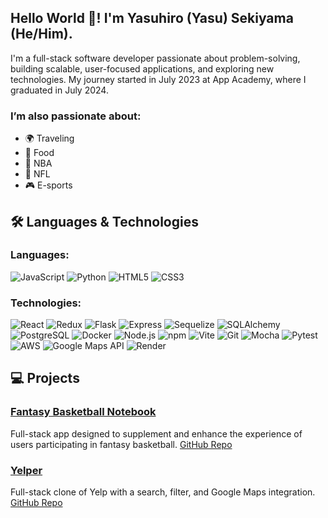 ## Hello World 👋! I'm Yasuhiro (Yasu) Sekiyama (He/Him).

I'm a full-stack software developer passionate about problem-solving, building scalable, user-focused applications, and exploring new technologies. My journey started in July 2023 at App Academy, where I graduated in July 2024.

### I’m also passionate about:

-   🌍 Traveling
-   🍲 Food
-   🏀 NBA
-   🏈 NFL
-   🎮 E-sports

## 🛠 Languages & Technologies

### Languages:

![JavaScript](https://img.shields.io/badge/-JavaScript-000?style=flat&logo=javascript)
![Python](https://img.shields.io/badge/-Python-000?style=flat&logo=python)
![HTML5](https://img.shields.io/badge/-HTML5-000?style=flat&logo=html5)
![CSS3](https://img.shields.io/badge/-CSS3-000?style=flat&logo=css3)

### Technologies:

![React](https://img.shields.io/badge/-React-000?style=flat&logo=react)
![Redux](https://img.shields.io/badge/-Redux-000?style=flat&logo=redux)
![Flask](https://img.shields.io/badge/-Flask-000?style=flat&logo=flask)
![Express](https://img.shields.io/badge/-Express-000?style=flat&logo=express)
![Sequelize](https://img.shields.io/badge/-Sequelize-000?style=flat&logo=sequelize)
![SQLAlchemy](https://img.shields.io/badge/-SQLAlchemy-000?style=flat&logo=sqlalchemy)
![PostgreSQL](https://img.shields.io/badge/-PostgreSQL-000?style=flat&logo=postgresql)
![Docker](https://img.shields.io/badge/-Docker-000?style=flat&logo=docker)
![Node.js](https://img.shields.io/badge/-Node.js-000?style=flat&logo=node.js)
![npm](https://img.shields.io/badge/-npm-000?style=flat&logo=npm)
![Vite](https://img.shields.io/badge/-Vite-000?style=flat&logo=vite)
![Git](https://img.shields.io/badge/-Git-000?style=flat&logo=git)
![Mocha](https://img.shields.io/badge/-Mocha-000?style=flat&logo=mocha)
![Pytest](https://img.shields.io/badge/-Pytest-000?style=flat&logo=pytest)
![AWS](https://img.shields.io/badge/-AWS-000?style=flat&logo=amazon-aws)
![Google Maps API](https://img.shields.io/badge/-Google%20Maps%20API-000?style=flat&logo=google-maps)
![Render](https://img.shields.io/badge/-Render-000?style=flat&logo=render)

## 💻 Projects

### [Fantasy Basketball Notebook](https://my-fantasy-notebook.onrender.com)

Full-stack app designed to supplement and enhance the experience of users participating in fantasy basketball.
[GitHub Repo](https://github.com/sekiyamayasuhiro/capstone-project)

### [Yelper](https://little-trio-yumspot-project.onrender.com)

Full-stack clone of Yelp with a search, filter, and Google Maps integration.
[GitHub Repo](https://github.com/sekiyamayasuhiro/yelper-project)

<!--
**sekiyamayasuhiro/sekiyamayasuhiro** is a ✨ _special_ ✨ repository because its `README.md` (this file) appears on your GitHub profile.

Here are some ideas to get you started:

- 🔭 I’m currently working on ...
- 🌱 I’m currently learning ...
- 👯 I’m looking to collaborate on ...
- 🤔 I’m looking for help with ...
- 💬 Ask me about ...
- 📫 How to reach me: ...
- 😄 Pronouns: ...
- ⚡ Fun fact: ...
-->

